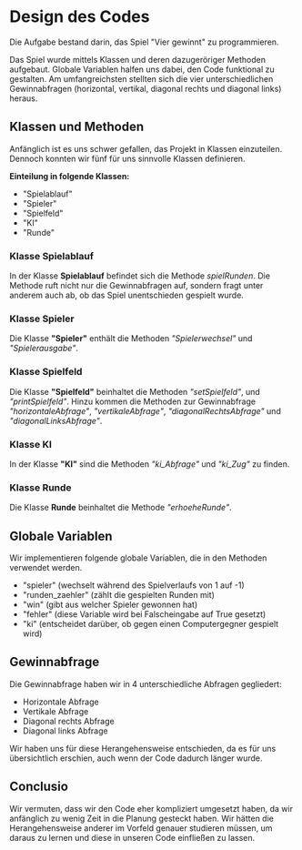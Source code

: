 # Design des Codes
Die Aufgabe bestand darin, das Spiel "Vier gewinnt" zu programmieren.

<p>Das Spiel wurde mittels Klassen und deren dazugeröriger Methoden 
aufgebaut. Globale Variablen halfen uns dabei, den Code funktional zu 
gestalten. Am umfangreichsten stellten sich die vier unterschiedlichen 
Gewinnabfragen (horizontal, vertikal, diagonal rechts und diagonal 
links) heraus.</p>

## Klassen und Methoden
Anfänglich ist es uns schwer gefallen, das Projekt in Klassen 
einzuteilen. Dennoch konnten wir fünf für uns sinnvolle Klassen 
definieren.

<b>Einteilung in folgende Klassen:</b>
<ul>
<li>"Spielablauf"</li>
<li>"Spieler"</li>
<li>"Spielfeld"</li>
<li>"KI"</li>
<li>"Runde"</li>
</ul>

### Klasse Spielablauf
In der Klasse <b>Spielablauf</b> befindet sich die Methode 
<i>spielRunden</i>. Die Methode ruft nicht nur die Gewinnabfragen auf,
sondern fragt unter anderem auch ab, ob das Spiel unentschieden gespielt
wurde.

### Klasse Spieler
Die Klasse <b>"Spieler"</b> enthält die Methoden <i>"Spielerwechsel"</i> 
und <i>"Spielerausgabe"</i>.

### Klasse Spielfeld
Die Klasse <b>"Spielfeld"</b> beinhaltet die Methoden <i>"setSpielfeld"</i>, 
und <i>"printSpielfeld"</i>. Hinzu kommen die Methoden zur Gewinnabfrage
<i>"horizontaleAbfrage"</i>, <i>"vertikaleAbfrage"</i>, 
<i>"diagonalRechtsAbfrage"</i> und <i>"diagonalLinksAbfrage"</i>. 

### Klasse KI
In der Klasse <b>"KI"</b> sind die Methoden <i>"ki_Abfrage"</i> und 
<i>"ki_Zug"</i> zu finden.

### Klasse Runde
Die Klasse <b>Runde</b> beinhaltet die Methode <i>"erhoeheRunde"</i>.</p>

## Globale Variablen
Wir implementieren folgende globale Variablen, die in den Methoden 
verwendet werden. 
<ul>
<li>"spieler" (wechselt während des Spielverlaufs von 1 auf -1)</li>
<li>"runden_zaehler" (zählt die gespielten Runden mit)</li>
<li>"win" (gibt aus welcher Spieler gewonnen hat)</li>
<li>"fehler" (diese Variable wird bei Falscheingabe auf True gesetzt)</li>
<li>"ki" (entscheidet darüber, ob gegen einen Computergegner gespielt wird)</li>
</ul>

## Gewinnabfrage
Die Gewinnabfrage haben wir in 4 unterschiedliche Abfragen gegliedert:
<ul>
<li>Horizontale Abfrage</li>
<li>Vertikale Abfrage</li>
<li>Diagonal rechts Abfrage</li>
<li>Diagonal links Abfrage</li>
</ul>

<p>Wir haben uns für diese Herangehensweise entschieden, da es für 
uns übersichtlich erschien, auch wenn der Code dadurch länger wurde.
</p>

## Conclusio
Wir vermuten, dass wir den Code eher kompliziert umgesetzt haben, da
wir anfänglich zu wenig Zeit in die Planung gesteckt haben. Wir hätten 
die Herangehensweise anderer im Vorfeld genauer studieren müssen,
um daraus zu lernen und diese in unseren Code einfließen zu lassen.